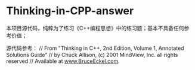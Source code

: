 # Thinking-in-CPP-answer

本项目源代码，纯粹为了练习《C++编程思想》中的练习题；基本不具备任何参考价值；

源代码参考： 
// From "Thinking in C++, 2nd Edition, Volume 1, Annotated Solutions Guide"
// by Chuck Allison, (c) 2001 MindView, Inc. all rights reserved
// Available at www.BruceEckel.com.